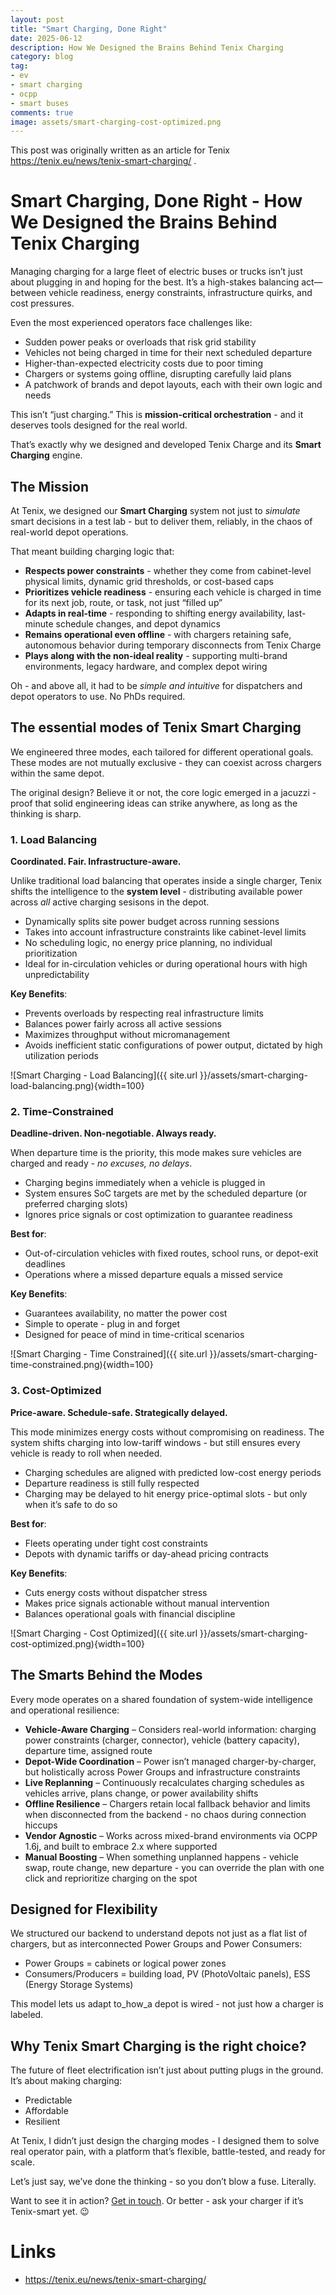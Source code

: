 ```yaml
---
layout: post
title: "Smart Charging, Done Right"
date: 2025-06-12
description: How We Designed the Brains Behind Tenix Charging
category: blog
tag:
- ev
- smart charging
- ocpp
- smart buses
comments: true
image: assets/smart-charging-cost-optimized.png
---
```


This post was originally written as an article for Tenix https://tenix.eu/news/tenix-smart-charging/ .

# Smart Charging, Done Right - How We Designed the Brains Behind Tenix Charging

Managing charging for a large fleet of electric buses or trucks isn’t just about plugging in and hoping for the best. It’s a high-stakes balancing act—between vehicle readiness, energy constraints, infrastructure quirks, and cost pressures.

Even the most experienced operators face challenges like:
- Sudden power peaks or overloads that risk grid stability
- Vehicles not being charged in time for their next scheduled departure
- Higher-than-expected electricity costs due to poor timing
- Chargers or systems going offline, disrupting carefully laid plans
- A patchwork of brands and depot layouts, each with their own logic and needs

This isn’t “just charging.” This is **mission-critical orchestration** - and it deserves tools designed for the real world.

That’s exactly why we designed and developed Tenix Charge and its **Smart Charging** engine.

## The Mission

At Tenix, we designed our **Smart Charging** system not just to _simulate_ smart decisions in a test lab - but to deliver them, reliably, in the chaos of real-world depot operations.

That meant building charging logic that:
- **Respects power constraints** - whether they come from cabinet-level physical limits, dynamic grid thresholds, or cost-based caps
- **Prioritizes vehicle readiness** - ensuring each vehicle is charged in time for its next job, route, or task, not just “filled up”
- **Adapts in real-time** - responding to shifting energy availability, last-minute schedule changes, and depot dynamics
- **Remains operational even offline** - with chargers retaining safe, autonomous behavior during temporary disconnects from Tenix Charge
- **Plays along with the non-ideal reality** - supporting multi-brand environments, legacy hardware, and complex depot wiring
  
Oh - and above all, it had to be _simple and intuitive_ for dispatchers and depot operators to use. No PhDs required.

## The essential modes of Tenix Smart Charging

We engineered three modes, each tailored for different operational goals. These modes are not mutually exclusive - they can coexist across chargers within the same depot.

The original design? Believe it or not, the core logic emerged in a jacuzzi - proof that solid engineering ideas can strike anywhere, as long as the thinking is sharp.

### 1. **Load Balancing**

**Coordinated. Fair. Infrastructure-aware.**

Unlike traditional load balancing that operates inside a single charger, Tenix shifts the intelligence to the **system level** - distributing available power across _all_ active charging sesisons in the depot.

- Dynamically splits site power budget across running sessions
- Takes into account infrastructure constraints like cabinet-level limits
- No scheduling logic, no energy price planning, no individual prioritization
- Ideal for in-circulation vehicles or during operational hours with high unpredictability

**Key Benefits**:

- Prevents overloads by respecting real infrastructure limits    
- Balances power fairly across all active sessions
- Maximizes throughput without micromanagement
- Avoids inefficient static configurations of power output, dictated by high utilization periods

![Smart Charging - Load Balancing]({{ site.url }}/assets/smart-charging-load-balancing.png){width=100}

### 2. **Time-Constrained**

**Deadline-driven. Non-negotiable. Always ready.**

When departure time is the priority, this mode makes sure vehicles are charged and ready - _no excuses, no delays_.

- Charging begins immediately when a vehicle is plugged in
- System ensures SoC targets are met by the scheduled departure (or preferred charging slots)
- Ignores price signals or cost optimization to guarantee readiness

**Best for**:
- Out-of-circulation vehicles with fixed routes, school runs, or depot-exit deadlines
- Operations where a missed departure equals a missed service

**Key Benefits**:
- Guarantees availability, no matter the power cost
- Simple to operate - plug in and forget
- Designed for peace of mind in time-critical scenarios


![Smart Charging - Time Constrained]({{ site.url }}/assets/smart-charging-time-constrained.png){width=100}

### 3. **Cost-Optimized**

**Price-aware. Schedule-safe. Strategically delayed.**

This mode minimizes energy costs without compromising on readiness. The system shifts charging into low-tariff windows - but still ensures every vehicle is ready to roll when needed.

- Charging schedules are aligned with predicted low-cost energy periods    
- Departure readiness is still fully respected
- Charging may be delayed to hit energy price-optimal slots - but only when it’s safe to do so
  
**Best for**:
- Fleets operating under tight cost constraints
- Depots with dynamic tariffs or day-ahead pricing contracts

**Key Benefits**:
- Cuts energy costs without dispatcher stress
- Makes price signals actionable without manual intervention
- Balances operational goals with financial discipline


![Smart Charging - Cost Optimized]({{ site.url }}/assets/smart-charging-cost-optimized.png){width=100}

## The Smarts Behind the Modes

Every mode operates on a shared foundation of system-wide intelligence and operational resilience:

- **Vehicle-Aware Charging** – Considers real-world information: charging power constraints (charger, connector), vehicle (battery capacity), departure time, assigned route
- **Depot-Wide Coordination** – Power isn’t managed charger-by-charger, but holistically across Power Groups and infrastructure constraints
- **Live Replanning** – Continuously recalculates charging schedules as vehicles arrive, plans change, or power availability shifts
- **Offline Resilience** – Chargers retain local fallback behavior and limits when disconnected from the backend - no chaos during connection hiccups
- **Vendor Agnostic** – Works across mixed-brand environments via OCPP 1.6j, and built to embrace 2.x where supported
- **Manual Boosting** – When something unplanned happens - vehicle swap, route change, new departure - you can override the plan with one click and reprioritize charging on the spot

## Designed for Flexibility

We structured our backend to understand depots not just as a flat list of chargers, but as interconnected Power Groups and Power Consumers:

- Power Groups = cabinets or logical power zones
- Consumers/Producers = building load, PV (PhotoVoltaic panels), ESS (Energy Storage Systems)

This model lets us adapt to_how_a depot is wired - not just how a charger is labeled.

## Why Tenix Smart Charging is the right choice?

The future of fleet electrification isn’t just about putting plugs in the ground. It’s about making charging:

- Predictable
- Affordable
- Resilient

At Tenix, I didn’t just design the charging modes - I designed them to solve real operator pain, with a platform that’s flexible, battle-tested, and ready for scale.

Let’s just say, we’ve done the thinking - so you don’t blow a fuse. Literally.

Want to see it in action? [Get in touch](https://tenix.eu/). Or better - ask your charger if it’s Tenix-smart yet. 😉

# Links
- https://tenix.eu/news/tenix-smart-charging/
